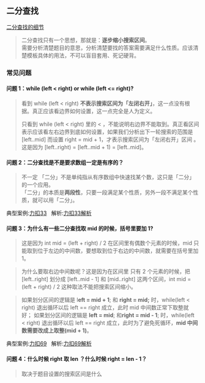 ## 二分查找
[二分查找的细节](https://leetcode.cn/problems/search-insert-position/solution/te-bie-hao-yong-de-er-fen-cha-fa-fa-mo-ban-python-/)
> 二分查找只有一个思想，那就是：**逐步缩小搜索区间**。  
> 需要分析清楚题目的意思，分析清楚要找的答案需要满足什么性质。应该清楚模板具体的用法，不可以盲目套用、死记硬背。

### 常见问题

#### 问题 1：while (left < right) or while (left <= right)?

> 看到 while (left < right) **不表示搜索区间为「左闭右开」**，这一点没有根据。真正应该看边界如何设置，这一点完全是人为定义。  
>
> 只看到 while (left < right) 里的 < ，不能说明右边界不能取到。真正看区间表示应该看左右边界到底如何设置，如果我们分析出下一轮搜索的范围是 [left..mid] 而设置 right = mid + 1，才表示搜索区间为「左闭右开」区间 。这是因为 [left..right) = [left..mid + 1) = [left..mid]。

#### 问题 2：二分查找是不是要求数组一定是有序的？

> 不一定 「二分」不是单纯指从有序数组中快速找某个数，这只是「二分」的一个应用。  
> 「二分」的本质是**两段性**，只要一段满足某个性质，另外一段不满足某个性质，就可以用「二分」。

典型案例:[力扣33](https://leetcode.cn/problems/search-in-rotated-sorted-array/) &nbsp;  解析:[力扣33解析](https://leetcode.cn/problems/search-in-rotated-sorted-array/solution/shua-chuan-lc-yan-ge-ologn100yi-qi-kan-q-xifo/)

#### 问题 3：为什么有一些二分查找取 mid 的时候，括号里要加 1?  
> 这是因为 int mid = (left + right) / 2 在区间里有偶数个元素的时候，mid 只能取到位于左边的中间数，要想取到位于右边的中间数，就需要在括号里加 1。  

> 为什么要取右边中间数呢？这是因为在区间里 只有 2 个元素的时候，把 [left..right] 划分成 [left..mid - 1] 和 [mid..right] 这两个区间，int mid = (left + right) / 2 这种取法不能把搜索区间缩小。

> 如果划分区间的逻辑是 l**eft = mid + 1**; 和 **right = mid;** 时，while(left < right) 退出循环以后 left == right 成立，此时 mid 中间数正常下取整就好；
如果划分区间的逻辑是 **left = mid**; 和**right = mid - 1**; 时，while(left < right) 退出循环以后 left == right 成立，此时为了避免死循环，**mid 中间数需要改成上取整(mid + 1)**。

典型案例:[力扣69](https://leetcode.cn/problems/sqrtx/) &nbsp;  解析:[力扣69解析](https://leetcode.cn/problems/sqrtx/solution/er-fen-cha-zhao-niu-dun-fa-python-dai-ma-by-liweiw/)

#### 问题 4：什么时候 right 取 len ？什么时候 right = len - 1？
> 取决于题目设置的搜索区间是什么
